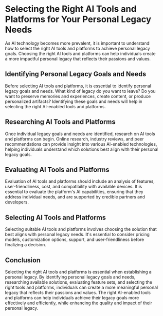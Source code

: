 Selecting the Right AI Tools and Platforms for Your Personal Legacy Needs
=====================================================================================================================================

As AI technology becomes more prevalent, it is important to understand how to select the right AI tools and platforms to achieve personal legacy goals. Choosing the right AI tools and platforms can help individuals create a more impactful personal legacy that reflects their passions and values.

Identifying Personal Legacy Goals and Needs
-------------------------------------------

Before selecting AI tools and platforms, it is essential to identify personal legacy goals and needs. What kind of legacy do you want to leave? Do you want to preserve memories and experiences, create content, or produce personalized artifacts? Identifying these goals and needs will help in selecting the right AI-enabled tools and platforms.

Researching AI Tools and Platforms
----------------------------------

Once individual legacy goals and needs are identified, research on AI tools and platforms can begin. Online research, industry reviews, and peer recommendations can provide insight into various AI-enabled technologies, helping individuals understand which solutions best align with their personal legacy goals.

Evaluating AI Tools and Platforms
---------------------------------

Evaluation of AI tools and platforms should include an analysis of features, user-friendliness, cost, and compatibility with available devices. It is essential to evaluate the platform's AI capabilities, ensuring that they address individual needs, and are supported by credible partners and developers.

Selecting AI Tools and Platforms
--------------------------------

Selecting suitable AI tools and platforms involves choosing the solution that best aligns with personal legacy needs. It's essential to consider pricing models, customization options, support, and user-friendliness before finalizing a decision.

Conclusion
----------

Selecting the right AI tools and platforms is essential when establishing a personal legacy. By identifying personal legacy goals and needs, researching available solutions, evaluating feature sets, and selecting the right tools and platforms, individuals can create a more meaningful personal legacy that reflects their passions and values. The right AI-enabled tools and platforms can help individuals achieve their legacy goals more effectively and efficiently, while enhancing the quality and impact of their personal legacy.
